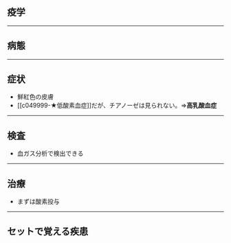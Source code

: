 ## 疫学
---
## 病態
---
## 症状
- 鮮紅色の皮膚
- [[c049999-★低酸素血症]]だが、チアノーゼは見られない。⇒**高乳酸血症**
---
## 検査
- 血ガス分析で検出できる
---
## 治療
- まずは酸素投与
---
## セットで覚える疾患
